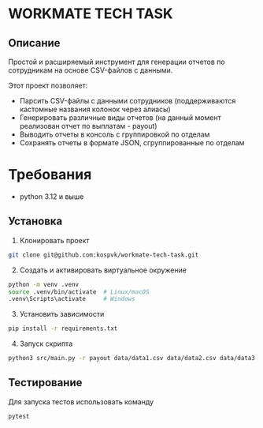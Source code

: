 # WORKMATE TECH TASK

## Описание
Простой и расширяемый инструмент для генерации отчетов по сотрудникам на основе CSV-файлов с данными.

Этот проект позволяет:
- Парсить CSV-файлы с данными сотрудников (поддерживаются кастомные названия колонок через алиасы)
- Генерировать различные виды отчетов (на данный момент реализован отчет по выплатам - payout)
- Выводить отчеты в консоль с группировкой по отделам
- Сохранять отчеты в формате JSON, сгруппированные по отделам

# Требования
- python 3.12 и выше

## Установка

1. Клонировать проект
```bash
git clone git@github.com:kospvk/workmate-tech-task.git
```
2. Создать и активировать виртуальное окружение
```bash
python -m venv .venv
source .venv/bin/activate  # Linux/macOS
.venv\Scripts\activate     # Windows
```
3. Установить зависимости
```bash
pip install -r requirements.txt
```

4. Запуск скрипта
```bash
python3 src/main.py -r payout data/data1.csv data/data2.csv data/data3.csv --output-file=report.json
```

## Тестирование 
Для запуска тестов использовать команду
```
pytest
```